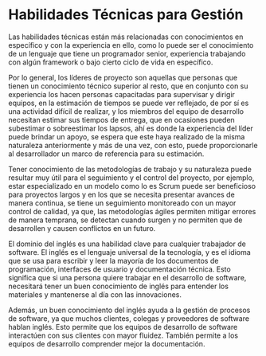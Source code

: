 # Habilidades Técnicas  para Gestión 
Las habilidades técnicas están más relacionadas con conocimientos en específico y con la experiencia en ello, como lo puede ser el conocimiento de un lenguaje que tiene un programador senior, experiencia trabajando con algún framework o bajo cierto ciclo de vida en específico.

Por lo general, los líderes de proyecto son aquellas que personas que tienen un conocimiento técnico superior al resto, que en conjunto con su experiencia los hacen personas capacitadas para supervisar y dirigir equipos, en la estimación de tiempos se puede ver reflejado, de por sí es una actividad difícil de realizar, y los miembros del equipo de desarrollo necesitan estimar sus tiempos de entrega, que en ocasiones pueden subestimar o sobreestimar los lapsos, ahí es donde la experiencia del líder puede brindar un apoyo, se espera que este haya realizado de la misma naturaleza anteriormente y más de una vez, con esto, puede proporcionarle al desarrollador un marco de referencia para su estimación.

Tener conocimiento de las metodologías de trabajo y su naturaleza puede resultar muy útil para el seguimiento y el control del proyecto, por ejemplo, estar especializado en un modelo como lo es Scrum puede ser beneficioso para proyectos largos y en los que se necesita presentar avances de manera continua, se tiene un seguimiento monitoreado con un mayor control de calidad, ya que, las metodologías ágiles permiten mitigar errores de manera temprana, se detectan cuando surgen y no permiten que de desarrollen y causen conflictos en un futuro.

El dominio del inglés es una habilidad clave para cualquier trabajador de software. El inglés es el lenguaje universal de la tecnología, y es el idioma que se usa para escribir y leer la mayoría de los documentos de programación, interfaces de usuario y documentación técnica. Esto significa que si una persona quiere trabajar en el desarrollo de software, necesitará tener un buen conocimiento de inglés para entender los materiales y mantenerse al día con las innovaciones.

Además, un buen conocimiento del inglés ayuda a la gestión de procesos de software, ya que muchos clientes, colegas y proveedores de software hablan inglés. Esto permite que los equipos de desarrollo de software interactúen con sus clientes con mayor fluidez. También permite a los equipos de desarrollo comprender mejor la documentación.
